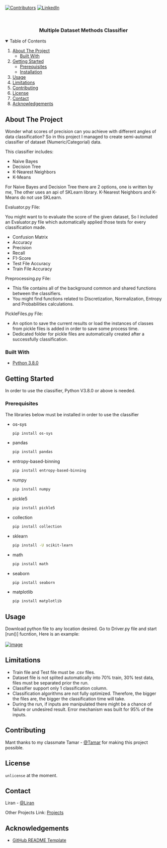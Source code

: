 
<!-- PROJECT SHIELDS -->
<!--
*** I'm using markdown "reference style" links for readability.
*** Reference links are enclosed in brackets [ ] instead of parentheses ( ).
*** See the bottom of this document for the declaration of the reference variables
*** for contributors-url, forks-url, etc. This is an optional, concise syntax you may use.
*** https://www.markdownguide.org/basic-syntax/#reference-style-links
-->
[![Contributors][contributors-shield]][contributors-url]
[![LinkedIn][linkedin-shield]][linkedin-url]



<!-- PROJECT LOGO -->
<br />
<p align="center">
  <h3 align="center">Multiple Dataset Methods Classifier</h3>
</p>



<!-- TABLE OF CONTENTS -->
<details open="open">
  <summary>Table of Contents</summary>
  <ol>
    <li>
      <a href="#about-the-project">About The Project</a>
      <ul>
        <li><a href="#built-with">Built With</a></li>
      </ul>
    </li>
    <li>
      <a href="#getting-started">Getting Started</a>
      <ul>
        <li><a href="#prerequisites">Prerequisites</a></li>
        <li><a href="#installation">Installation</a></li>
      </ul>
    </li>
    <li><a href="#usage">Usage</a></li>
    <li><a href="#Limitations">Limitations</a></li>
    <li><a href="#contributing">Contributing</a></li>
    <li><a href="#license">License</a></li>
    <li><a href="#contact">Contact</a></li>
    <li><a href="#acknowledgements">Acknowledgements</a></li>
  </ol>
</details>



<!-- ABOUT THE PROJECT -->
## About The Project
Wonder what scores of precision can you achieve with different angles of data classification?
So in this project I managed to create semi-automat classifier of dataset (Numeric/Categorial) data.

This classifier includes:
* Naive Bayes
* Decision Tree
* K-Nearest Neighbors
* K-Means

For Naive Bayes and Decision Tree there are 2 options, one is written by me, The other uses an api of SKLearn library.
K-Nearest Neighbors and K-Means do not use SKLearn.

Evaluator.py File:

You might want to to evaluate the score of the given dataset, So I included an Evaluator.py file which automatically applied those tests for every classification made.
* Confusion Matrix
* Accuracy
* Precision
* Recall
* F1-Score
* Test File Accuracy
* Train File Accuracy

Preprocessing.py File:
* This file contains all of the background common and shared functions between the classifiers.
* You might find functions related to Discretization, Normalization, Entropy and Probabilities calculations.

PickleFiles.py File:
* An option to save the current results or load the instances of classes from pickle files is added in order to save some process time.
* Dedicated folder for pickle files are automatically created after a successfully classification.

### Built With
* [Python 3.8.0](https://www.python.org/downloads/release/python-380/)



<!-- GETTING STARTED -->
## Getting Started
In order to use the classifier, Python V3.8.0 or above is needed.

### Prerequisites

The libraries below must be installed in order to use the classifier 
* os-sys
  ```sh
  pip install os-sys
  ```
* pandas
  ```sh
  pip install pandas
  ```
* entropy-based-binning
  ```sh
  pip install entropy-based-binning
  ```
* numpy
  ```sh
  pip install numpy
  ```
* pickle5
  ```sh
  pip install pickle5
  ```
* collection
  ```sh
  pip install collection
  ```
* sklearn
  ```sh
  pip install -U scikit-learn
  ```
* math
  ```sh
  pip install math
  ```
* seaborn
  ```sh
  pip install seaborn
  ```
* matplotlib
  ```sh
  pip install matplotlib
  ```

<!-- USAGE EXAMPLES -->
## Usage
Download python file to any location desired. 
Go to Driver.py file and start [run()] fucntion, Here is an example:
<br></br>
<a href="https://ibb.co/HBv8FQs"><img src="https://i.ibb.co/YP9sRGM/image.png" alt="image" border="0"></a>

<!-- Limitations -->
## Limitations
* Train file and Test file must be .csv files.
* Dataset file is not splited automatically into 70% train, 30% test data, files must be separated prior the run.
* Classifier support only 1 classification column.
* Classification algorithms are not fully optimized. Therefore, the bigger the files are, the bigger the classification time will take.
* During the run, if inputs are manipulated there might be a chance of failure or undesired result. Error mechanism was built for 95% of the inputs.



<!-- CONTRIBUTING -->
## Contributing
Mant thanks to my classmate Tamar - [@Tamar](https://github.com/tamar1472) for making this project possible.

<!-- LICENSE -->
## License

`unlicense` at the moment.



<!-- CONTACT -->
## Contact

Liran - [@Liran](https://www.linkedin.com/in/liran-smadja/)

Other Projects Link: [Projects](https://github.com/liran121211)



<!-- ACKNOWLEDGEMENTS -->
## Acknowledgements
* [GitHub README Template](https://github.com/othneildrew/Best-README-Template)





<!-- MARKDOWN LINKS & IMAGES -->
<!-- https://www.markdownguide.org/basic-syntax/#reference-style-links -->
[contributors-shield]: https://img.shields.io/github/contributors/othneildrew/Best-README-Template.svg?style=for-the-badge
[contributors-url]: https://github.com/othneildrew/Best-README-Template/graphs/contributors
[forks-shield]: https://img.shields.io/github/forks/othneildrew/Best-README-Template.svg?style=for-the-badge
[forks-url]: https://github.com/othneildrew/Best-README-Template/network/members
[stars-shield]: https://img.shields.io/github/stars/othneildrew/Best-README-Template.svg?style=for-the-badge
[stars-url]: https://github.com/othneildrew/Best-README-Template/stargazers
[issues-shield]: https://img.shields.io/github/issues/othneildrew/Best-README-Template.svg?style=for-the-badge
[issues-url]: https://github.com/othneildrew/Best-README-Template/issues
[license-shield]: https://img.shields.io/github/license/othneildrew/Best-README-Template.svg?style=for-the-badge
[license-url]: https://github.com/othneildrew/Best-README-Template/blob/master/LICENSE.txt
[linkedin-shield]: https://img.shields.io/badge/-LinkedIn-black.svg?style=for-the-badge&logo=linkedin&colorB=555
[linkedin-url]: https://www.linkedin.com/in/liran-smadja/
[product-screenshot]: images/screenshot.png
